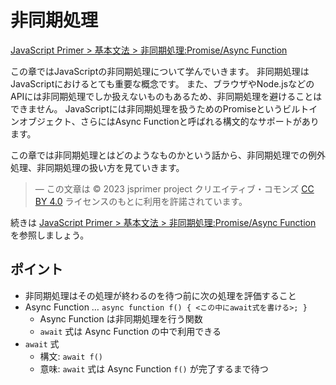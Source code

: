 # 非同期処理

[JavaScript Primer > 基本文法 > 非同期処理:Promise/Async Function](https://jsprimer.net/basic/async/)

この章ではJavaScriptの非同期処理について学んでいきます。
非同期処理はJavaScriptにおけるとても重要な概念です。
また、ブラウザやNode.jsなどのAPIには非同期処理でしか扱えないものもあるため、非同期処理を避けることはできません。
JavaScriptには非同期処理を扱うためのPromiseというビルトインオブジェクト、さらにはAsync Functionと呼ばれる構文的なサポートがあります。

この章では非同期処理とはどのようなものかという話から、非同期処理での例外処理、非同期処理の扱い方を見ていきます。

> ― この文章は © 2023 jsprimer project クリエイティブ・コモンズ [CC BY 4.0](https://github.com/asciidwango/js-primer/blob/master/LICENSE-CC-BY) ライセンスのもとに利用を許諾されています。

続きは [JavaScript Primer > 基本文法 > 非同期処理:Promise/Async Function](https://jsprimer.net/basic/async/) を参照しましょう。

## ポイント

- 非同期処理はその処理が終わるのを待つ前に次の処理を評価すること
- Async Function … `async function f() { <この中にawait式を書ける>; }`
  - Async Function は非同期処理を行う関数
  - `await` 式は Async Function の中で利用できる
- `await` 式
  - 構文: `await f()`
  - 意味: `await` 式は Async Function `f()` が完了するまで待つ
